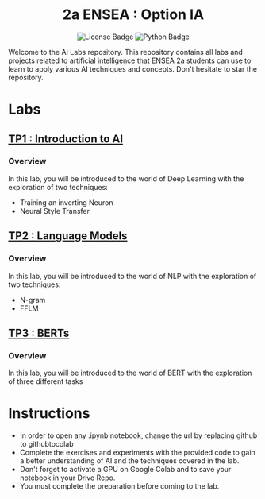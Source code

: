 <h1   align="center">
2a ENSEA : Option IA 
</h1>

<div id="badges" align="center">
  <img src="https://img.shields.io/github/license/thad75/OptionAI"  alt="License Badge"/>
  <img src="https://img.shields.io/github/languages/top/thad75/OptionAI" alt="Python Badge"/>
</div> 


Welcome to the AI Labs repository. This repository contains all labs and projects related to artificial intelligence that ENSEA 2a students can use to learn to apply various AI techniques and concepts. Don't hesitate to star the repository.

# Labs

## [TP1 : Introduction to AI ](TP1)

### Overview

In this lab, you will be introduced to the world of Deep Learning with the exploration of two techniques: 
  - Training an inverting Neuron 
  - Neural Style Transfer. 
  

## [TP2 : Language Models ](TP2)

### Overview

In this lab, you will be introduced to the world of NLP with the exploration of two techniques: 
  - N-gram
  - FFLM 

## [TP3 : BERTs ](TP3)

### Overview

In this lab, you will be introduced to the world of BERT with the exploration of three different tasks

# Instructions

- In order to open any .ipynb notebook, change the url by replacing github to githubtocolab
- Complete the exercises and experiments with the provided code to gain a better understanding of AI and the techniques covered in the lab.
- Don't forget to activate a GPU on Google Colab and  to save your notebook in your Drive Repo.
- You must complete the preparation before coming to the lab.
